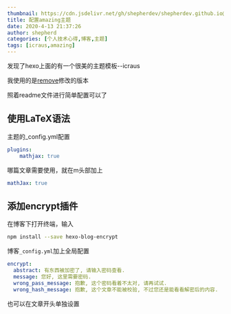 ```yaml
---
thumbnail: https://cdn.jsdelivr.net/gh/shepherdev/shepherdev.github.io@hexo/static/article/thumbnail/eye.jpg
title: 配置amazing主题
date: 2020-4-13 21:37:26
author: shepherd
categories: [个人技术心得,博客,主题]
tags: [icraus,amazing]
---
```


发现了hexo上面的有一个很美的主题模板--icraus

<!-- more -->

我使用的是[remove](https://github.com/removeif/hexo-theme-amazing)修改的版本

照着readme文件进行简单配置可以了

## 使用LaTeX语法

主题的_config.yml配置

```yaml
plugins:
	mathjax: true
```

哪篇文章需要使用，就在m头部加上

```yaml
mathJax: true
```

## 添加encrypt插件

在博客下打开终端，输入

```bash
npm install --save hexo-blog-encrypt
```

博客`_config.yml`加上全局配置

```yaml
encrypt: 
  abstract: 有东西被加密了, 请输入密码查看.
  message: 您好, 这里需要密码.
  wrong_pass_message: 抱歉, 这个密码看着不太对, 请再试试.
  wrong_hash_message: 抱歉, 这个文章不能被校验, 不过您还是能看看解密后的内容.
```

也可以在文章开头单独设置
